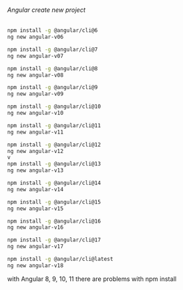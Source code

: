 <h6>Angular create new project</h6>

```bash
npm install -g @angular/cli@6
ng new angular-v06
```
```bash
npm install -g @angular/cli@7
ng new angular-v07
```
```bash
npm install -g @angular/cli@8
ng new angular-v08
```
```bash
npm install -g @angular/cli@9
ng new angular-v09
```
```bash
npm install -g @angular/cli@10
ng new angular-v10
```
```bash
npm install -g @angular/cli@11
ng new angular-v11
```
```bash
npm install -g @angular/cli@12
ng new angular-v12
v
npm install -g @angular/cli@13
ng new angular-v13
```
```bash
npm install -g @angular/cli@14
ng new angular-v14
```
```bash
npm install -g @angular/cli@15
ng new angular-v15
```
```bash
npm install -g @angular/cli@16
ng new angular-v16
```
```bash
npm install -g @angular/cli@17
ng new angular-v17
```
```bash
npm install -g @angular/cli@latest
ng new angular-v18
```

with Angular 8, 9, 10, 11 there are problems with npm install